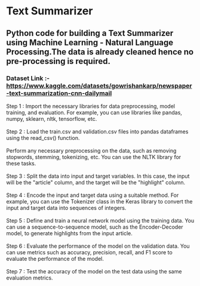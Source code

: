 # Text Summarizer

## Python code for building a Text Summarizer using Machine Learning - Natural Language Processing.The data is already cleaned hence no pre-processing is required.

### Dataset Link :- https://www.kaggle.com/datasets/gowrishankarp/newspaper-text-summarization-cnn-dailymail

Step 1 : Import the necessary libraries for data preprocessing, model training, and evaluation. For example, you can use libraries like pandas, numpy, sklearn, nltk, tensorflow, etc.<br><br>
Step 2 : Load the train.csv and validation.csv files into pandas dataframes using the read_csv() function.<br><br>
Perform any necessary preprocessing on the data, such as removing stopwords, stemming, tokenizing, etc. You can use the NLTK library for these tasks.<br><br>
Step 3 : Split the data into input and target variables. In this case, the input will be the "article" column, and the target will be the "highlight" column.<br><br>
Step 4 : Encode the input and target data using a suitable method. For example, you can use the Tokenizer class in the Keras library to convert the input and target data into sequences of integers.<br><br>
Step 5 : Define and train a neural network model using the training data. You can use a sequence-to-sequence model, such as the Encoder-Decoder model, to generate highlights from the input article.<br><br>
Step 6 : Evaluate the performance of the model on the validation data. You can use metrics such as accuracy, precision, recall, and F1 score to evaluate the performance of the model.<br><br>
Step 7 : Test the accuracy of the model on the test data using the same evaluation metrics.